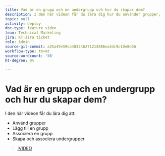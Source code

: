 ```yaml
---
title: Vad är en grupp och en undergrupp och hur du skapar dem?
description: I den här videon får du lära dig hur du använder grupper, lägger till en grupp och skapar undergrupper.
topic: null
activity: deploy
doc-type: feature video
team: Technical Marketing
jira: KT-Jira ticket
role: Admin
source-git-commit: a25a49e59ca483246271214886ea4dc9c10e8d66
workflow-type: tm+mt
source-wordcount: '56'
ht-degree: 0%

---
```


# Vad är en grupp och en undergrupp och hur du skapar dem?

I den här videon får du lära dig att:

* Använd grupper
* Lägg till en grupp
* Associera en grupp
* Skapa och associera undergrupper

>[!VIDEO](https://video.tv.adobe.com/v/335070/?quality=12&learn=on)
